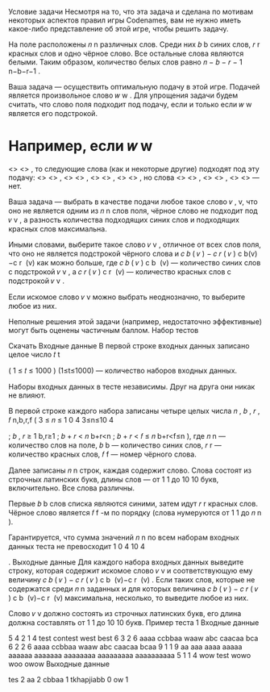 Условие задачи
Несмотря на то, что эта задача и сделана по мотивам некоторых аспектов правил игры Codenames, вам не нужно иметь какое-либо представление об этой игре, чтобы решить задачу.

На поле расположены
𝑛
n
различных слов. Среди них
𝑏
b
синих слов,
𝑟
r
красных слов и одно чёрное слово. Все остальные слова являются белыми. Таким образом, количество белых слов равно
𝑛
−
𝑏
−
𝑟
−
1
n−b−r−1
.

Ваша задача — осуществить оптимальную подачу в этой игре. Подачей является произвольное слово
𝑤
w
. Для упрощения задачи будем считать, что слово поля подходит под подачу, если и только если
𝑤
w
является его подстрокой.

Например, если
𝑤
w
=
<<ee>>
<<ee>>
, то следующие слова (как и некоторые другие) подходят под эту подачу:
<<tree>>
<<tree>>
,
<<speed>>
<<speed>>
,
<<eerily>>
<<eerily>>
,
<<greeeeeeen>>
<<greeeeeeen>>
, но слова
<<tea>>
<<tea>>
,
<<desert>>
<<desert>>
,
<<viewer>>
<<viewer>>
— нет.

Ваша задача — выбрать в качестве подачи любое такое слово
𝑣
,
v,
что оно не является одним из
𝑛
n
слов поля, чёрное слово не подходит под
𝑣
v
, а разность количества подходящих синих слов и подходящих красных слов максимальна.

Иными словами, выберите такое слово
𝑣
v
, отличное от всех слов поля, что оно не является подстрокой чёрного слова и
𝑐
𝑏
(
𝑣
)
−
𝑐
𝑟
(
𝑣
)
c
b
​
(v)−c
r
​
(v)
как можно больше, где
𝑐
𝑏
(
𝑣
)
c
b
​
(v)
— количество синих слов с подстрокой
𝑣
v
, а
𝑐
𝑟
(
𝑣
)
c
r
​
(v)
— количество красных слов с подстрокой
𝑣
v
.

Если искомое слово
𝑣
v
можно выбрать неоднозначно, то выберите любое из них.

Неполные решения этой задачи (например, недостаточно эффективные) могут быть оценены частичным баллом.
Набор тестов

Скачать
Входные данные
В первой строке входных данных записано целое число
𝑡
t

(
1
≤
𝑡
≤
1000
)
(1≤t≤1000)
— количество наборов входных данных.

Наборы входных данных в тесте независимы. Друг на друга они никак не влияют.

В первой строке каждого набора записаны четыре целых числа
𝑛
,
𝑏
,
𝑟
,
𝑓
n,b,r,f
(
3
≤
𝑛
≤
1
0
4
3≤n≤10
4

;
𝑏
,
𝑟
≥
1
b,r≥1
;
𝑏
+
𝑟
<
𝑛
b+r<n
;
𝑏
+
𝑟
<
𝑓
≤
𝑛
b+r<f≤n
), где
𝑛
n
— количество слов на поле,
𝑏
b
— количество синих слов,
𝑟
r
— количество красных слов,
𝑓
f
— номер чёрного слова.

Далее записаны
𝑛
n
строк, каждая содержит слово. Слова состоят из строчных латинских букв, длины слов — от
1
1
до
10
10
букв, включительно. Все слова различны.

Первые
𝑏
b
слов списка являются синими, затем идут
𝑟
r
красных слов. Чёрное слово является
𝑓
f
-м по порядку (слова нумеруются от
1
1
до
𝑛
n
).

Гарантируется, что сумма значений
𝑛
n
по всем наборам входных данных теста не превосходит
1
0
4
10
4

.
Выходные данные
Для каждого набора входных данных выведите строку, которая содержит искомое слово
𝑣
v
и соответствующую ему величину
𝑐
𝑏
(
𝑣
)
−
𝑐
𝑟
(
𝑣
)
c
b
​
(v)−c
r
​
(v)
. Если таких слов, которые не содержатся среди
𝑛
n
заданных и для которых величина
𝑐
𝑏
(
𝑣
)
−
𝑐
𝑟
(
𝑣
)
c
b
​
(v)−c
r
​
(v)
максимальна, несколько, то выведите любое из них.

Слово
𝑣
v
должно состоять из строчных латинских букв, его длина должна составлять от
1
1
до
10
10
букв.
Пример теста 1
Входные данные

5
4 2 1 4
test
contest
west
best
6 3 2 6
aaaa
ccbbaa
waaw
abc
caacaa
bca
6 2 2 6
aaaa
ccbbaa
waaw
abc
caacaa
bcaa
9 1 1 9
aa
aaa
aaaa
aaaaa
aaaaaa
aaaaaaa
aaaaaaaa
aaaaaaaaa
aaaaaaaaaa
5 1 1 4
wow
test
wowo
woo
owow
Выходные данные

tes 2
aa 2
cbbaa 1
tkhapjiabb 0
ow 1